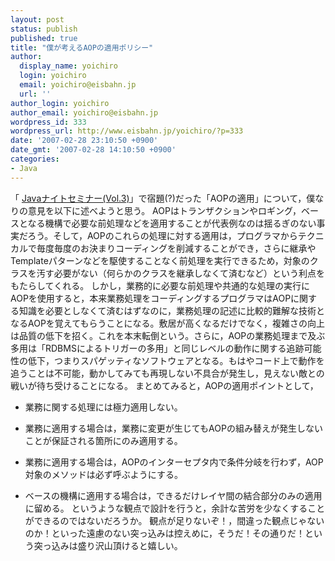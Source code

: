```yaml
---
layout: post
status: publish
published: true
title: "僕が考えるAOPの適用ポリシー"
author:
  display_name: yoichiro
  login: yoichiro
  email: yoichiro@eisbahn.jp
  url: ''
author_login: yoichiro
author_email: yoichiro@eisbahn.jp
wordpress_id: 333
wordpress_url: http://www.eisbahn.jp/yoichiro/?p=333
date: '2007-02-28 23:10:50 +0900'
date_gmt: '2007-02-28 14:10:50 +0900'
categories:
- Java
---
```


「
[Javaナイトセミナー(Vol.3)](http://www.nsug.or.jp/seminar/0702javasemi.html)」で宿題(?)だった「AOPの適用」について，僕なりの意見を以下に述べようと思う。
AOPはトランザクションやロギング，ベースとなる機構で必要な前処理などを適用することが代表例なのは揺るぎのない事実だろう。そして，AOPのこれらの処理に対する適用は，プログラマからテクニカルで毎度毎度のお決まりコーディングを削減することができ，さらに継承やTemplateパターンなどを駆使することなく前処理を実行できるため，対象のクラスを汚す必要がない（何らかのクラスを継承しなくて済むなど）という利点をもたらしてくれる。
しかし，業務的に必要な前処理や共通的な処理の実行にAOPを使用すると，本来業務処理をコーディングするプログラマはAOPに関する知識を必要としなくて済むはずなのに，業務処理の記述に比較的難解な技術となるAOPを覚えてもらうことになる。敷居が高くなるだけでなく，複雑さの向上は品質の低下を招く。これを本末転倒という。さらに，AOPの業務処理まで及ぶ多用は「RDBMSによるトリガーの多用」と同じレベルの動作に関する追跡可能性の低下，つまりスパゲッティなソフトウェアとなる。もはやコード上で動作を追うことは不可能，動かしてみても再現しない不具合が発生し，見えない敵との戦いが待ち受けることになる。
まとめてみると，AOPの適用ポイントとして，

* 業務に関する処理には極力適用しない。

* 業務に適用する場合は，業務に変更が生じてもAOPの組み替えが発生しないことが保証される箇所にのみ適用する。

* 業務に適用する場合は，AOPのインターセプタ内で条件分岐を行わず，AOP対象のメソッドは必ず呼ぶようにする。

* ベースの機構に適用する場合は，できるだけレイヤ間の結合部分のみの適用に留める。
というような観点で設計を行うと，余計な苦労を少なくすることができるのではないだろうか。
観点が足りないぞ！，間違った観点じゃないのか！といった遠慮のない突っ込みは控えめに，そうだ！その通りだ！という突っ込みは盛り沢山頂けると嬉しい。
